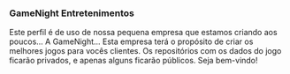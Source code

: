 ### GameNight Entretenimentos

<!--
**GameNightEntretenimentos/GameNightEntretenimentos** is a ✨ _special_ ✨ repository because its `README.md` (this file) appears on your GitHub profile.
-->

 Este perfil é de uso de nossa pequena empresa que estamos criando aos poucos... A GameNight... Esta empresa terá o propósito de criar os melhores jogos para vocês clientes. Os repositórios com os dados do jogo ficarão privados, e apenas alguns ficarão públicos. Seja bem-vindo!

